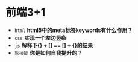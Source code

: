 # 前端3+1
- `html` **html5中的meta标签keywords有什么作用？**
- `css` **实现一个左边竖条**
- `js` **解释下{} + [] == [] + {}的结果**
- `软技能` **你是如何自我提升的？**

